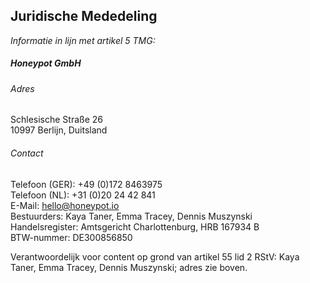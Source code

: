 ## Juridische Mededeling

_Informatie in lijn met artikel 5 TMG:_

##### Honeypot GmbH

###### Adres

Schlesische Straße 26<br />
10997 Berlijn, Duitsland<br />

###### Contact

Telefoon (GER): +49 (0)172 8463975<br />
Telefoon (NL): +31 (0)20 24 42 841<br />
E-Mail: [hello@honeypot.io](mailto:hello@honeypot.io)<br />
Bestuurders: Kaya Taner, Emma Tracey, Dennis Muszynski<br />
Handelsregister: Amtsgericht Charlottenburg, HRB 167934 B<br />
BTW-nummer: DE300856850

Verantwoordelijk voor content op grond van artikel 55 lid 2 RStV: Kaya Taner,
Emma Tracey, Dennis Muszynski; adres zie boven.
